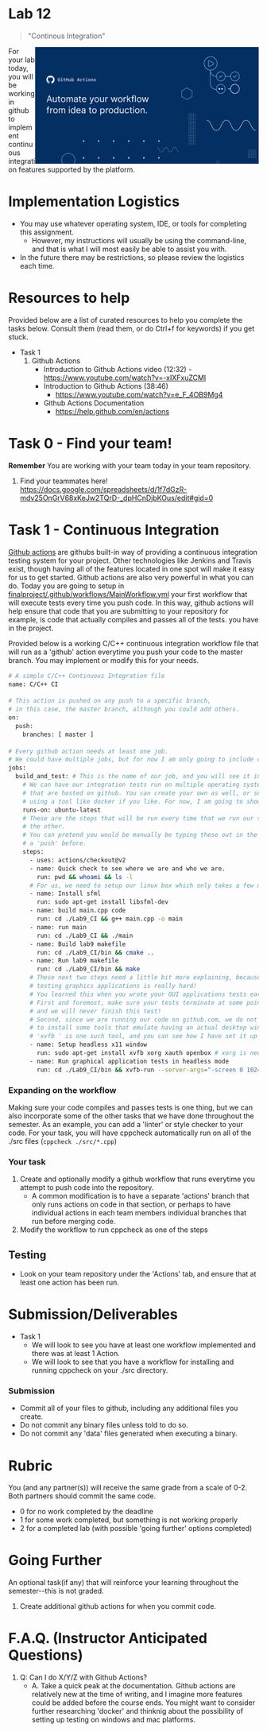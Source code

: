 # Lab 12

> "Continous Integration"

<img src="./media/actions.png" width=450px align="right">

For your lab today, you will be working in github to implement continuous integration features supported by the platform.

# Implementation Logistics

- You may use whatever operating system, IDE, or tools for completing this assignment.
	- However, my instructions will usually be using the command-line, and that is what I will most easily be able to assist you with.
- In the future there may be restrictions, so please review the logistics each time.

# Resources to help

Provided below are a list of curated resources to help you complete the tasks below. Consult them (read them, or do Ctrl+f for keywords) if you get stuck.

- Task 1
	1. Github Actions
		- Introduction to Github Actions video (12:32)
    			- https://www.youtube.com/watch?v=-xIXFxuZCMI
		- Introduction to Github Actions (38:46)
			- https://www.youtube.com/watch?v=e_F_4OB9Mg4
		- Github Actions Documentation
			- https://help.github.com/en/actions
 
# Task 0 - Find your team!

**Remember** You are working with your team today in your team repository.

1. Find your teammates here! https://docs.google.com/spreadsheets/d/1f7dGzR-mdv25OnGrV68xKeJw2TQrD-_dpHCnDjbKOus/edit#gid=0

# Task 1 - Continuous Integration

[Github actions](https://github.com/features/actions) are githubs built-in way of providing a continuous integration testing system for your project. Other technologies like Jenkins and Travis exist, though having all of the features located in one spot will make it easy for us to get started. Github actions are also very powerful in what you can do. Today you are going to setup in [finalproject/.github/workflows/MainWorkflow.yml](finalproject/.github/workflows/MainWorkflow.yml) your first workflow that will execute tests every time you push code. In this way, github actions will help ensure that code that you are submitting to your repository for example, is code that actually compiles and passes all of the tests. you have in the project.

Provided below is a working C/C++ continuous integration workflow file that will run as a 'github' action everytime you push your code to the master branch. You may implement or modify this for your needs.

```bash
# A simple C/C++ Continuous Integration file
name: C/C++ CI

# This action is pushed on any push to a specific branch,
# in this case, the master branch, although you could add others.
on:
  push:
    branches: [ master ]
    
# Every github action needs at least one job.
# We could have multiple jobs, but for now I am only going to include one here.
jobs:
  build_and_test: # This is the name of our job, and you will see it in the 'Actions' tab.
    # We can have our integration tests run on multiple operating systems in 'containers'
    # that are hosted on github. You can create your own as well, or setup a 'container'
    # using a tool like docker if you like. For now, I am going to show you the ubuntu setup.
    runs-on: ubuntu-latest
    # These are the steps that will be run every time that we run our script, one will follow
    # the other.
    # You can pretend you would be manually be typing these out in the terminal everytime you did
    # a 'push' before.
    steps:
      - uses: actions/checkout@v2
      - name: Quick check to see where we are and who we are.
        run: pwd && whoami && ls -l
      # For us, we need to setup our linux box which only takes a few moments
      - name: Install sfml
        run: sudo apt-get install libsfml-dev
      - name: build main.cpp code
        run: cd ./Lab9_CI && g++ main.cpp -o main
      - name: run main
        run: cd ./Lab9_CI && ./main
      - name: Build lab9 makefile
        run: cd ./Lab9_CI/bin && cmake ..
      - name: Run lab9 makefile
        run: cd ./Lab9_CI/bin && make
      # These next two steps need a little bit more explaining, because as we are finding out
      # testing graphics applications is really hard!
      # You learned this when you wrote your GUI applications tests earlier.
      # First and foremost, make sure your tests terminate at some point, otherwise they will run forever
      # and we will never finish this test!
      # Second, since we are running our code on github.com, we do not have a 'window', so we need
      # to install some tools that emulate having an actual desktop window to run our program in.
      # 'xvfb ' is one such tool, and you can see how I have set it up below.
      - name: Setup headless x11 window
        run: sudo apt-get install xvfb xorg xauth openbox # xorg is needed to set DISPLAY variable later
      - name: Run graphical application tests in headless mode
        run: cd ./Lab9_CI/bin && xvfb-run --server-args="-screen 0 1024x768x24" ./App_Test
```

### Expanding on the workflow

Making sure your code compiles and passes tests is one thing, but we can also incorporate some of the other tasks that we have done throughout the semester. As an example, you can add a 'linter' or style checker to your code. For your task, you will have cppcheck automatically run on all of the ./src files (`cppcheck ./src/*.cpp`)

### Your task

1. Create and optionally modify a github workflow that runs everytime you attempt to push code into the repository.
	- A common modification is to have a separate 'actions' branch that only runs actions on code in that section, or perhaps to have individual actions in each team members individual branches that run before merging code.
2. Modify the workflow to run cppcheck as one of the steps

## Testing

- Look on your team repository under the 'Actions' tab, and ensure that at least one action has been run.

# Submission/Deliverables

- Task 1
  - We will look to see you have at least one workflow implemented and there was at least 1 Action.
  - We will look to see that you have a workflow for installing and running cppcheck on your ./src directory.
	
### Submission

- Commit all of your files to github, including any additional files you create.
- Do not commit any binary files unless told to do so.
- Do not commit any 'data' files generated when executing a binary.

# Rubric

You (and any partner(s)) will receive the same grade from a scale of 0-2. Both partners should commit the same code.

- 0 for no work completed by the deadline
- 1 for some work completed, but something is not working properly
- 2 for a completed lab (with possible 'going further' options completed)

# Going Further

An optional task(if any) that will reinforce your learning throughout the semester--this is not graded.

1. Create additional github actions for when you commit code.

# F.A.Q. (Instructor Anticipated Questions)

1. Q: Can I do X/Y/Z with Github Actions?
	- A. Take a quick peak at the documentation. Github actions are relatively new at the time of writing, and I imagine more features could be added before the course ends. You might want to consider further researching 'docker' and thinknig about the possibility of setting up testing on windows and mac platforms.
